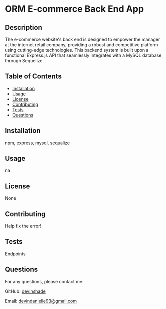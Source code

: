 # ORM E-commerce Back End App
  ## Description

  The e-commerce website's back end is designed to empower the manager at the internet retail company, providing a robust and competitive platform using cutting-edge technologies. This backend system is built upon a functional Express.js API that seamlessly integrates with a MySQL database through Sequelize.
  
  ## Table of Contents
  
  - [Installation](#installation)
  - [Usage](#usage)
  - [License](#license)
  - [Contributing](#contributing)
  - [Tests](#tests)
  - [Questions](#questions)
  
  ## Installation
  
  npm, express, mysql, sequalize
  
  ## Usage
  
  na
  
  ## License
  
  None
  
  ## Contributing
  
  Help fix the error!
  
  ## Tests
  
  Endpoints
  
  ## Questions
  
  For any questions, please contact me:
  
  GitHub: [devinshade](https://github.com/devinshade)
  
  Email: devindanielle93@gmail.com
